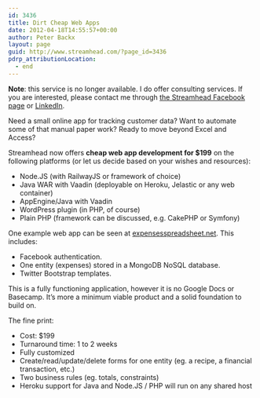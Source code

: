 ```yaml
---
id: 3436
title: Dirt Cheap Web Apps
date: 2012-04-18T14:55:57+00:00
author: Peter Backx
layout: page
guid: http://www.streamhead.com/?page_id=3436
pdrp_attributionLocation:
  - end
---
```

**Note**: this service is no longer available. I do offer consulting services. If you are interested, please contact me through [the Streamhead Facebook page](https://www.facebook.com/streamhead) or [LinkedIn](http://be.linkedin.com/in/pbackx/).

Need a small online app for tracking customer data? Want to automate some of that manual paper work? Ready to move beyond Excel and Access?

Streamhead now offers **cheap web app development for $199** on the following platforms (or let us decide based on your wishes and resources):

  * Node.JS (with RailwayJS or framework of choice)
  * Java WAR with Vaadin (deployable on Heroku, Jelastic or any web container)
  * AppEngine/Java with Vaadin
  * WordPress plugin (in PHP, of course)
  * Plain PHP (framework can be discussed, e.g. CakePHP or Symfony)

One example web app can be seen at [expensesspreadsheet.net](http://www.expensesspreadsheet.net/ "Track your expenses"). This includes:

  * Facebook authentication.
  * One entity (expenses) stored in a MongoDB NoSQL database.
  * Twitter Bootstrap templates.

This is a fully functioning application, however it is no Google Docs or Basecamp. It&#8217;s more a minimum viable product and a solid foundation to build on.

The fine print:

  * Cost: $199
  * Turnaround time: 1 to 2 weeks
  * Fully customized
  * Create/read/update/delete forms for one entity (eg. a recipe, a financial transaction, etc.)
  * Two business rules (eg. totals, constraints)
  * Heroku support for Java and Node.JS / PHP will run on any shared host

<!-- AddThis Advanced Settings generic via filter on the_content -->

<!-- AddThis Share Buttons generic via filter on the_content -->